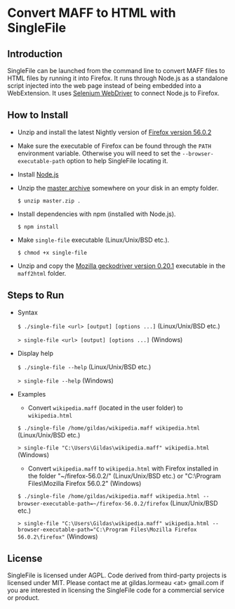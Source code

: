 # Convert MAFF to HTML with SingleFile

## Introduction

SingleFile can be launched from the command line to convert MAFF files to HTML files by running it into Firefox. It runs through Node.js as a standalone script injected into the web page instead of being embedded into a WebExtension. It uses [Selenium WebDriver](https://www.npmjs.com/package/selenium-webdriver) to connect Node.js to Firefox.

## How to Install

- Unzip and install the latest Nightly version of [Firefox version 56.0.2](https://github.com/gildas-lormeau/SingleFile-MAFF2HTML/tree/master/bin/firefox/)

- Make sure the executable of Firefox can be found through the `PATH` environment variable. Otherwise you will need to set the `--browser-executable-path` option to help SingleFile locating it.

- Install [Node.js](https://nodejs.org)

- Unzip the [master archive](https://github.com/gildas-lormeau/SingleFile/archive/master.zip) somewhere on your disk in an empty folder.

  `$ unzip master.zip .`
  
- Install dependencies with npm (installed with Node.js).

  `$ npm install`
  
- Make `single-file` executable (Linux/Unix/BSD etc.).

  `$ chmod +x single-file`

- Unzip and copy the [Mozilla geckodriver version 0.20.1](https://github.com/gildas-lormeau/SingleFile/tree/master/maff2html/bin/geckodriver/) executable in the `maff2html` folder.

## Steps to Run

- Syntax
 
  `$ ./single-file <url> [output] [options ...]` (Linux/Unix/BSD etc.)

  `> single-file <url> [output] [options ...]` (Windows)    

- Display help

  `$ ./single-file --help` (Linux/Unix/BSD etc.)

  `> single-file --help` (Windows)

- Examples

  - Convert `wikipedia.maff` (located in the user folder) to `wikipedia.html`

  `$ ./single-file /home/gildas/wikipedia.maff wikipedia.html` (Linux/Unix/BSD etc.)
  
  `> single-file "C:\Users\Gildas\wikipedia.maff" wikipedia.html` (Windows)

  - Convert `wikipedia.maff` to `wikipedia.html` with Firefox installed in the folder "~/firefox-56.0.2/" (Linux/Unix/BSD etc.) or "C:\Program Files\Mozilla Firefox 56.0.2\" (Windows)

  `$ ./single-file /home/gildas/wikipedia.maff wikipedia.html --browser-executable-path=~/firefox-56.0.2/firefox` (Linux/Unix/BSD etc.)
  
  `> single-file "C:\Users\Gildas\wikipedia.maff" wikipedia.html --browser-executable-path="C:\Program Files\Mozilla Firefox 56.0.2\firefox"` (Windows)
  
## License

SingleFile is licensed under AGPL. Code derived from third-party projects is licensed under MIT. Please contact me at gildas.lormeau &lt;at&gt; gmail.com if you are interested in licensing the SingleFile code for a commercial service or product.
